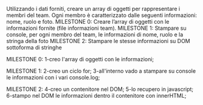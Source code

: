 Utilizzando i dati forniti, creare un array di oggetti per rappresentare i membri del team. Ogni membro è caratterizzato dalle seguenti informazioni: nome, ruolo e foto.
MILESTONE 0: Creare l’array di oggetti con le informazioni fornite (file informazioni team).
MILESTONE 1: Stampare su console, per ogni membro del team, le informazioni di nome, ruolo e la stringa della foto
MILESTONE 2: Stampare le stesse informazioni su DOM sottoforma di stringhe

MILESTONE 0:
1-creo l'array di oggetti con le informazioni;

MILESTONE 1:
2-creo un ciclo for;
3-all'interno vado a stampare su console le informazioni con i vari console.log;

MILESTONE 2:
4-creo un contenitore nel DOM;
5-lo recupero in javascript;
6-stampo nel DOM le informazioni dentro il contenitore con innerHTML;